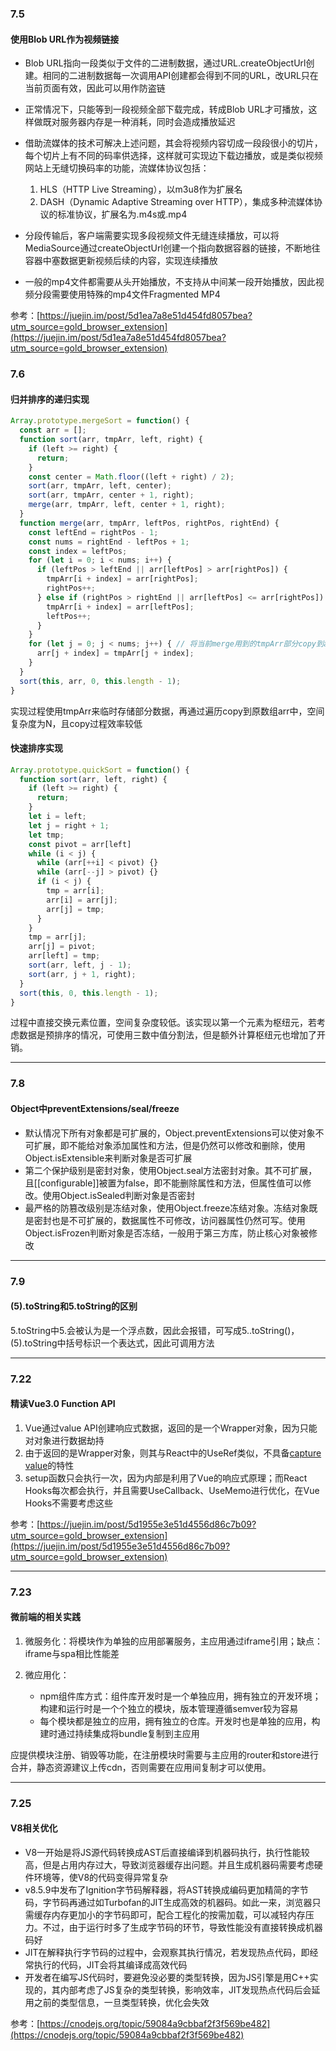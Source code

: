 ### 7.5
#### 使用Blob URL作为视频链接

* Blob URL指向一段类似于文件的二进制数据，通过URL.createObjectUrl创建。相同的二进制数据每一次调用API创建都会得到不同的URL，改URL只在当前页面有效，因此可以用作防盗链
* 正常情况下，只能等到一段视频全部下载完成，转成Blob URL才可播放，这样做既对服务器内存是一种消耗，同时会造成播放延迟
* 借助流媒体的技术可解决上述问题，其会将视频内容切成一段段很小的切片，每个切片上有不同的码率供选择，这样就可实现边下载边播放，或是类似视频网站上无缝切换码率的功能，流媒体协议包括：

    1. HLS（HTTP Live Streaming），以m3u8作为扩展名
    2. DASH（Dynamic Adaptive Streaming over HTTP），集成多种流媒体协议的标准协议，扩展名为.m4s或.mp4

* 分段传输后，客户端需要实现多段视频文件无缝连续播放，可以将MediaSource通过createObjectUrl创建一个指向数据容器的链接，不断地往容器中塞数据更新视频后续的内容，实现连续播放
* 一般的mp4文件都需要从头开始播放，不支持从中间某一段开始播放，因此视频分段需要使用特殊的mp4文件Fragmented MP4

参考：[https://juejin.im/post/5d1ea7a8e51d454fd8057bea?utm_source=gold_browser_extension](https://juejin.im/post/5d1ea7a8e51d454fd8057bea?utm_source=gold_browser_extension)

### 7.6
#### 归并排序的递归实现

```javascript
Array.prototype.mergeSort = function() {
  const arr = [];
  function sort(arr, tmpArr, left, right) {
    if (left >= right) {
      return;
    }
    const center = Math.floor((left + right) / 2);
    sort(arr, tmpArr, left, center);
    sort(arr, tmpArr, center + 1, right);
    merge(arr, tmpArr, left, center + 1, right);
  }
  function merge(arr, tmpArr, leftPos, rightPos, rightEnd) {
    const leftEnd = rightPos - 1;
    const nums = rightEnd - leftPos + 1;
    const index = leftPos;
    for (let i = 0; i < nums; i++) {
      if (leftPos > leftEnd || arr[leftPos] > arr[rightPos]) {
        tmpArr[i + index] = arr[rightPos];
        rightPos++;
      } else if (rightPos > rightEnd || arr[leftPos] <= arr[rightPos]) {
        tmpArr[i + index] = arr[leftPos];
        leftPos++; 
      }
    }
    for (let j = 0; j < nums; j++) { // 将当前merge用到的tmpArr部分copy到arr，保证arr有序
      arr[j + index] = tmpArr[j + index];
    }
  }
  sort(this, arr, 0, this.length - 1);
}
```

实现过程使用tmpArr来临时存储部分数据，再通过遍历copy到原数组arr中，空间复杂度为N，且copy过程效率较低

#### 快速排序实现

```javascript
Array.prototype.quickSort = function() {
  function sort(arr, left, right) {
    if (left >= right) {
      return;
    }
    let i = left;
    let j = right + 1;
    let tmp;
    const pivot = arr[left]
    while (i < j) {
      while (arr[++i] < pivot) {}
      while (arr[--j] > pivot) {}
      if (i < j) {
        tmp = arr[i];
        arr[i] = arr[j];
        arr[j] = tmp;
      }
    }
    tmp = arr[j];
    arr[j] = pivot;
    arr[left] = tmp;
    sort(arr, left, j - 1);
    sort(arr, j + 1, right);
  }
  sort(this, 0, this.length - 1);
}
```

过程中直接交换元素位置，空间复杂度较低。该实现以第一个元素为枢纽元，若考虑数据是预排序的情况，可使用三数中值分割法，但是额外计算枢纽元也增加了开销。

* * *
### 7.8
#### Object中preventExtensions/seal/freeze

* 默认情况下所有对象都是可扩展的，Object.preventExtensions可以使对象不可扩展，即不能给对象添加属性和方法，但是仍然可以修改和删除，使用Object.isExtensible来判断对象是否可扩展
* 第二个保护级别是密封对象，使用Object.seal方法密封对象。其不可扩展，且[[configurable]]被置为false，即不能删除属性和方法，但属性值可以修改。使用Object.isSealed判断对象是否密封
* 最严格的防篡改级别是冻结对象，使用Object.freeze冻结对象。冻结对象既是密封也是不可扩展的，数据属性不可修改，访问器属性仍然可写。使用Object.isFrozen判断对象是否冻结，一般用于第三方库，防止核心对象被修改

* * *
### 7.9
#### (5).toString和5.toString的区别
5.toString中5.会被认为是一个浮点数，因此会报错，可写成5..toString()，(5).toString中括号标识一个表达式，因此可调用方法

* * *
### 7.22

#### 精读Vue3.0 Function API

1. Vue通过value API创建响应式数据，返回的是一个Wrapper对象，因为只能对对象进行数据劫持
2. 由于返回的是Wrapper对象，则其与React中的UseRef类似，不具备[capture value](https://github.com/dt-fe/weekly/blob/v2/095.%E7%B2%BE%E8%AF%BB%E3%80%8AFunction%20VS%20Class%20%E7%BB%84%E4%BB%B6%E3%80%8B.md#capture-props)的特性
3. setup函数只会执行一次，因为内部是利用了Vue的响应式原理；而React Hooks每次都会执行，并且需要UseCallback、UseMemo进行优化，在Vue Hooks不需要考虑这些

参考：[https://juejin.im/post/5d1955e3e51d4556d86c7b09?utm_source=gold_browser_extension](https://juejin.im/post/5d1955e3e51d4556d86c7b09?utm_source=gold_browser_extension)

* * *

### 7.23

#### 微前端的相关实践

1. 微服务化：将模块作为单独的应用部署服务，主应用通过iframe引用；缺点：iframe与spa相比性能差
2. 微应用化：

    * npm组件库方式：组件库开发时是一个单独应用，拥有独立的开发环境；构建和运行时是一个个独立的模块，版本管理遵循semver较为容易
    * 每个模块都是独立的应用，拥有独立的仓库。开发时也是单独的应用，构建时通过持续集成将bundle复制到主应用

应提供模块注册、销毁等功能，在注册模块时需要与主应用的router和store进行合并，静态资源建议上传cdn，否则需要在应用间复制才可以使用。

* * *

### 7.25

#### V8相关优化

* V8一开始是将JS源代码转换成AST后直接编译到机器码执行，执行性能较高，但是占用内存过大，导致浏览器缓存出问题。并且生成机器码需要考虑硬件环境等，使V8的代码变得异常复杂
* v8.5.9中发布了Ignition字节码解释器，将AST转换成编码更加精简的字节码，字节码再通过如Turbofan的JIT生成高效的机器码。如此一来，浏览器只需缓存内存更加小的字节码即可，配合工程化的按需加载，可以减轻内存压力。不过，由于运行时多了生成字节码的环节，导致性能没有直接转换成机器码好
* JIT在解释执行字节码的过程中，会观察其执行情况，若发现热点代码，即经常执行的代码，JIT会将其编译成高效代码
* 开发者在编写JS代码时，要避免没必要的类型转换，因为JS引擎是用C++实现的，其内部考虑了JS复杂的类型转换，影响效率，JIT发现热点代码后会延用之前的类型信息，一旦类型转换，优化会失效

参考：[https://cnodejs.org/topic/59084a9cbbaf2f3f569be482](https://cnodejs.org/topic/59084a9cbbaf2f3f569be482)

